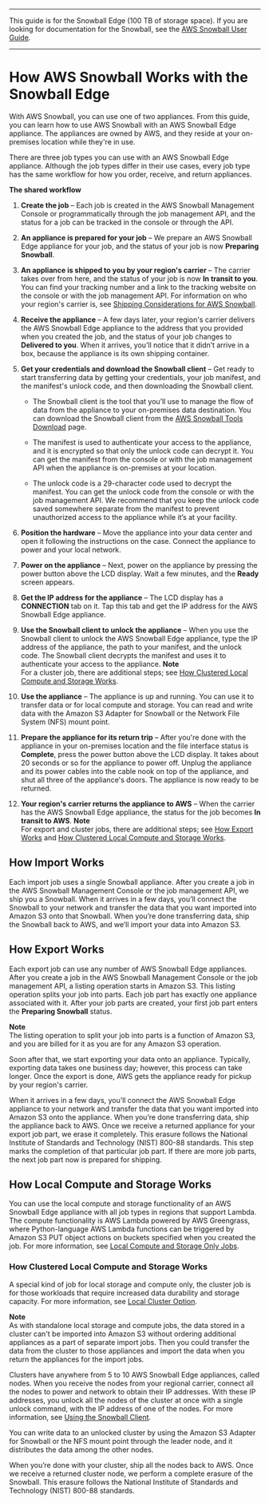 --------

This guide is for the Snowball Edge \(100 TB of storage space\)\. If you are looking for documentation for the Snowball, see the [AWS Snowball User Guide](http://docs.aws.amazon.com/snowball/latest/ug/whatissnowball.html)\.

--------

# How AWS Snowball Works with the Snowball Edge<a name="how-it-works"></a>

With AWS Snowball, you can use one of two appliances\. From this guide, you can learn how to use AWS Snowball with an AWS Snowball Edge appliance\. The appliances are owned by AWS, and they reside at your on\-premises location while they're in use\.

There are three job types you can use with an AWS Snowball Edge appliance\.  Although the job types differ in their use cases, every job type has the same workflow for how you order, receive, and return appliances\.

**The shared workflow**

1. **Create the job** – Each job is created in the AWS Snowball Management Console or programmatically through the job management API, and the status for a job can be tracked in the console or through the API\.

1. **An appliance is prepared for your job** – We prepare an AWS Snowball Edge appliance for your job, and the status of your job is now **Preparing Snowball**\.

1. **An appliance is shipped to you by your region's carrier** – The carrier takes over from here, and the status of your job is now **In transit to you**\. You can find your tracking number and a link to the tracking website on the console or with the job management API\. For information on who your region's carrier is, see [Shipping Considerations for AWS Snowball](shipping.md)\.

1. **Receive the appliance** – A few days later, your region's carrier delivers the AWS Snowball Edge appliance to the address that you provided when you created the job, and the status of your job changes to **Delivered to you**\. When it arrives, you’ll notice that it didn’t arrive in a box, because the appliance is its own shipping container\.

1. **Get your credentials and download the Snowball client** – Get ready to start transferring data by getting your credentials, your job manifest, and the manifest's unlock code, and then downloading the Snowball client\.

   + The Snowball client is the tool that you’ll use to manage the flow of data from the appliance to your on\-premises data destination\. You can download the Snowball client from the [AWS Snowball Tools Download](http://aws.amazon.com/snowball/tools) page\.

   + The manifest is used to authenticate your access to the appliance, and it is encrypted so that only the unlock code can decrypt it\. You can get the manifest from the console or with the job management API when the appliance is on\-premises at your location\.

   + The unlock code is a 29\-character code used to decrypt the manifest\. You can get the unlock code from the console or with the job management API\. We recommend that you keep the unlock code saved somewhere separate from the manifest to prevent unauthorized access to the appliance while it’s at your facility\.

1. **Position the hardware** – Move the appliance into your data center and open it following the instructions on the case\. Connect the appliance to power and your local network\.

1. **Power on the appliance** – Next, power on the appliance by pressing the power button above the LCD display\. Wait a few minutes, and the **Ready** screen appears\.

1. **Get the IP address for the appliance** – The LCD display has a **CONNECTION** tab on it\. Tap this tab and get the IP address for the AWS Snowball Edge appliance\.

1. **Use the Snowball client to unlock the appliance** – When you use the Snowball client to unlock the AWS Snowball Edge appliance, type the IP address of the appliance, the path to your manifest, and the unlock code\. The Snowball client decrypts the manifest and uses it to authenticate your access to the appliance\.
**Note**  
For a cluster job, there are additional steps; see [How Clustered Local Compute and Storage Works](#how-cluster)\.

1. **Use the appliance** – The appliance is up and running\. You can use it to transfer data or for local compute and storage\. You can read and write data with the Amazon S3 Adapter for Snowball or the Network File System \(NFS\) mount point\.

1. **Prepare the appliance for its return trip** – After you're done with the appliance in your on\-premises location and the file interface status is **Complete**, press the power button above the LCD display\. It takes about 20 seconds or so for the appliance to power off\. Unplug the appliance and its power cables into the cable nook on top of the appliance, and shut all three of the appliance's doors\. The appliance is now ready to be returned\.

1. **Your region's carrier returns the appliance to AWS** – When the carrier has the AWS Snowball Edge appliance, the status for the job becomes **In transit to AWS**\.
**Note**  
For export and cluster jobs, there are additional steps; see [How Export Works](#how-export) and [How Clustered Local Compute and Storage Works](#how-cluster)\.

## How Import Works<a name="how-import"></a>

Each import job uses a single Snowball appliance\. After you create a job in the AWS Snowball Management Console or the job management API, we ship you a Snowball\. When it arrives in a few days, you’ll connect the Snowball to your network and transfer the data that you want imported into Amazon S3 onto that Snowball\. When you’re done transferring data, ship the Snowball back to AWS, and we’ll import your data into Amazon S3\.

## How Export Works<a name="how-export"></a>

Each export job can use any number of AWS Snowball Edge appliances\. After you create a job in the AWS Snowball Management Console or the job management API, a listing operation starts in Amazon S3\. This listing operation splits your job into parts\. Each job part has exactly one appliance associated with it\. After your job parts are created, your first job part enters the **Preparing Snowball** status\.

**Note**  
The listing operation to split your job into parts is a function of Amazon S3, and you are billed for it as you are for any Amazon S3 operation\.

Soon after that, we start exporting your data onto an appliance\. Typically, exporting data takes one business day; however, this process can take longer\. Once the export is done, AWS gets the appliance ready for pickup by your region's carrier\.

When it arrives in a few days, you’ll connect the AWS Snowball Edge appliance to your network and transfer the data that you want imported into Amazon S3 onto the appliance\. When you’re done transferring data, ship the appliance back to AWS\. Once we receive a returned appliance for your export job part, we erase it completely\. This erasure follows the National Institute of Standards and Technology \(NIST\) 800\-88 standards\. This step marks the completion of that particular job part\. If there are more job parts, the next job part now is prepared for shipping\.

## How Local Compute and Storage Works<a name="how-localcompute"></a>

You can use the local compute and storage functionality of an AWS Snowball Edge appliance with all job types in regions that support Lambda\. The compute functionality is AWS Lambda powered by AWS Greengrass, where Python\-language AWS Lambda functions can be triggered by Amazon S3 PUT object actions on buckets specified when you created the job\. For more information, see [Local Compute and Storage Only Jobs](computetype.md)\.

### How Clustered Local Compute and Storage Works<a name="how-cluster"></a>

A special kind of job for local storage and compute only, the cluster job is for those workloads that require increased data durability and storage capacity\. For more information, see [Local Cluster Option](computetype.md#clusteroption)\.

**Note**  
As with standalone local storage and compute jobs, the data stored in a cluster can't be imported into Amazon S3 without ordering additional appliances as a part of separate import jobs\. Then you could transfer the data from the cluster to those appliances and import the data when you return the appliances for the import jobs\.

Clusters have anywhere from 5 to 10 AWS Snowball Edge appliances, called nodes\. When you receive the nodes from your regional carrier, connect all the nodes to power and network to obtain their IP addresses\. With these IP addresses, you unlock all the nodes of the cluster at once with a single unlock command, with the IP address of one of the nodes\. For more information, see [Using the Snowball Client](using-client.md)\.

You can write data to an unlocked cluster by using the Amazon S3 Adapter for Snowball or the NFS mount point through the leader node, and it distributes the data among the other nodes\.

When you’re done with your cluster, ship all the nodes back to AWS\. Once we receive a returned cluster node, we perform a complete erasure of the Snowball\. This erasure follows the National Institute of Standards and Technology \(NIST\) 800\-88 standards\.